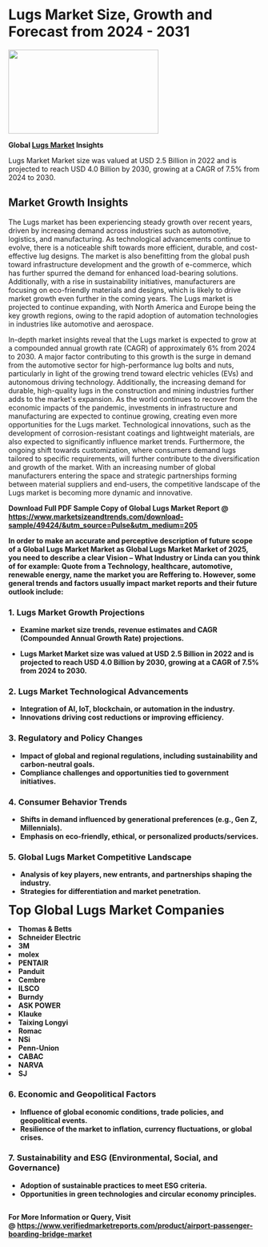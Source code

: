 <H1>Lugs Market Size, Growth and Forecast from 2024 - 2031</H1><img class="aligncenter size-medium wp-image-584254" src="https://thirdeyenews.in/wp-content/uploads/2024/09/Global-Market-Research-300x168.jpeg" alt="" width="300" height="168" /><p><strong>Global&nbsp;<a href="https://www.marketsizeandtrends.com/download-sample/49424/&amp;utm_source=Pulse&amp;utm_medium=205">Lugs Market</a> Insights</strong></p><p>Lugs Market Market size was valued at USD 2.5 Billion in 2022 and is projected to reach USD 4.0 Billion by 2030, growing at a CAGR of 7.5% from 2024 to 2030.</p><p><h2>Market Growth Insights</h2> <p>The Lugs market has been experiencing steady growth over recent years, driven by increasing demand across industries such as automotive, logistics, and manufacturing. As technological advancements continue to evolve, there is a noticeable shift towards more efficient, durable, and cost-effective lug designs. The market is also benefitting from the global push toward infrastructure development and the growth of e-commerce, which has further spurred the demand for enhanced load-bearing solutions. Additionally, with a rise in sustainability initiatives, manufacturers are focusing on eco-friendly materials and designs, which is likely to drive market growth even further in the coming years. The Lugs market is projected to continue expanding, with North America and Europe being the key growth regions, owing to the rapid adoption of automation technologies in industries like automotive and aerospace.</p> <p><strong></strong></p> <p>In-depth market insights reveal that the Lugs market is expected to grow at a compounded annual growth rate (CAGR) of approximately 6% from 2024 to 2030. A major factor contributing to this growth is the surge in demand from the automotive sector for high-performance lug bolts and nuts, particularly in light of the growing trend toward electric vehicles (EVs) and autonomous driving technology. Additionally, the increasing demand for durable, high-quality lugs in the construction and mining industries further adds to the market's expansion. As the world continues to recover from the economic impacts of the pandemic, investments in infrastructure and manufacturing are expected to continue growing, creating even more opportunities for the Lugs market. Technological innovations, such as the development of corrosion-resistant coatings and lightweight materials, are also expected to significantly influence market trends. Furthermore, the ongoing shift towards customization, where consumers demand lugs tailored to specific requirements, will further contribute to the diversification and growth of the market. With an increasing number of global manufacturers entering the space and strategic partnerships forming between material suppliers and end-users, the competitive landscape of the Lugs market is becoming more dynamic and innovative.</p> <p><strong></p><p><span class=""><strong>Download Full PDF Sample Copy of Global Lugs Market Report</strong> @ <a href="https://www.marketsizeandtrends.com/download-sample/49424/&amp;utm_source=Pulse&amp;utm_medium=205" target="_blank">https://www.marketsizeandtrends.com/download-sample/49424/&amp;utm_source=Pulse&amp;utm_medium=205</a></span></p><p>In order to make an accurate and perceptive description of future scope of a Global&nbsp;Lugs Market Market as Global&nbsp;Lugs Market Market of 2025, you need to describe a clear Vision &ndash; What Industry or Linda can you think of for example: Quote from a Technology, healthcare, automotive, renewable energy, name the market you are Reffering to. However, some general trends and factors usually impact market reports and their future outlook include:</p><h3>1.&nbsp;<strong>Lugs Market Growth Projections</strong></h3><ul><li>Examine market size trends, revenue estimates and CAGR (Compounded Annual Growth Rate) projections.</li><li><p>Lugs Market Market size was valued at USD 2.5 Billion in 2022 and is projected to reach USD 4.0 Billion by 2030, growing at a CAGR of 7.5% from 2024 to 2030.</p></li></ul><h3>2.&nbsp;<strong>Lugs Market Technological Advancements</strong></h3><ul><li>Integration of AI, IoT, blockchain, or automation in the industry.</li><li>Innovations driving cost reductions or improving efficiency.</li></ul><h3>3.&nbsp;<strong>Regulatory and Policy Changes</strong></h3><ul><li>Impact of global and regional regulations, including sustainability and carbon-neutral goals.</li><li>Compliance challenges and opportunities tied to government initiatives.</li></ul><h3>4.&nbsp;<strong>Consumer Behavior Trends</strong></h3><ul><li>Shifts in demand influenced by generational preferences (e.g., Gen Z, Millennials).</li><li>Emphasis on eco-friendly, ethical, or personalized products/services.</li></ul><h3>5.&nbsp;<strong>Global Lugs Market Competitive Landscape</strong></h3><ul><li>Analysis of key players, new entrants, and partnerships shaping the industry.</li><li>Strategies for differentiation and market penetration.</li></ul><p data-pm-slice="1 1 []"><span style="color: inherit; font-family: inherit; font-size: 25px;">Top Global Lugs Market Companies</span></p><div class="" data-test-id=""><p><li>Thomas & Betts</li><li> Schneider Electric</li><li> 3M</li><li> molex</li><li> PENTAIR</li><li> Panduit</li><li> Cembre</li><li> ILSCO</li><li> Burndy</li><li> ASK POWER</li><li> Klauke</li><li> Taixing Longyi</li><li> Romac</li><li> NSi</li><li> Penn-Union</li><li> CABAC</li><li> NARVA</li><li> SJ</li></p></div><h3>6.&nbsp;<strong>Economic and Geopolitical Factors</strong></h3><ul><li>Influence of global economic conditions, trade policies, and geopolitical events.</li><li>Resilience of the market to inflation, currency fluctuations, or global crises.</li></ul><h3>7.&nbsp;<strong>Sustainability and ESG (Environmental, Social, and Governance)</strong></h3><ul><li>Adoption of sustainable practices to meet ESG criteria.</li><li>Opportunities in green technologies and circular economy principles.</li></ul><h2><strong style="font-size: 14px;">For More Information or Query, Visit @&nbsp;</strong><a style="background-color: #ffffff; font-size: 14px;" href="https://www.marketsizeandtrends.com/report/lugs-market/" target="_blank">https://www.verifiedmarketreports.com/product/airport-passenger-boarding-bridge-market</a></h2>
